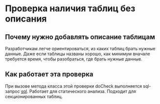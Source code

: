 # Проверка наличия таблиц без описания

## Почему нужно добавлять описание таблицам
Разработчикам легче ориентироваться, из каких таблиц брать нужные данные. Даже если таблицы названы хорошо, как минимум вначале требуется время, чтобы разобраться, где брать нужные данные.

## Как работает эта проверка
При вызове метода класса этой проверки doCheck выполняется sql-запрос [sql](https://github.com/mfvanek/pg-index-health-sql/blob/master/sql/tables_without_description.sql).
Работает для статического анализа.
Подходит для секционированных таблиц.
